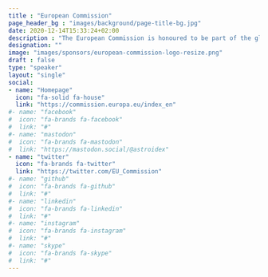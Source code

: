 ```yaml
---
title : "European Commission"
page_header_bg : "images/background/page-title-bg.jpg"
date: 2020-12-14T15:33:24+02:00
description : "The European Commission is honoured to be part of the global community of open source geospatial enthusiasts gathering from 1 to 7 July at the FOSS4G Europe 2024 conference. The European Commission is contributing to the event with a full-day dedicated track."
designation: ""
image: "images/sponsors/european-commission-logo-resize.png"
draft : false
type: "speaker"
layout: "single"
social:
- name: "Homepage"
  icon: "fa-solid fa-house"
  link: "https://commission.europa.eu/index_en"
#- name: "facebook"
#  icon: "fa-brands fa-facebook"
#  link: "#"
#- name: "mastodon"
#  icon: "fa-brands fa-mastodon"
#  link: "https://mastodon.social/@astroidex"
- name: "twitter"
  icon: "fa-brands fa-twitter"
  link: "https://twitter.com/EU_Commission"
#- name: "github"
#  icon: "fa-brands fa-github"
#  link: "#"
#- name: "linkedin"
#  icon: "fa-brands fa-linkedin"
#  link: "#"
#- name: "instagram"
#  icon: "fa-brands fa-instagram"
#  link: "#"
#- name: "skype"
#  icon: "fa-brands fa-skype"
#  link: "#"
---
```

